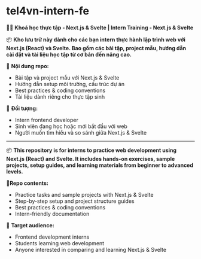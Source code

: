 # tel4vn-intern-fe
🧑‍💻 **Khoá học thực tập - Next.js & Svelte | Intern Training - Next.js & Svelte**

📦 **Kho lưu trữ này dành cho các bạn intern thực hành lập trình web với Next.js (React) và Svelte. Bao gồm các bài tập, project mẫu, hướng dẫn cài đặt và tài liệu học tập từ cơ bản đến nâng cao.**

🔹 **Nội dung repo:**
- Bài tập và project mẫu với Next.js & Svelte
- Hướng dẫn setup môi trường, cấu trúc dự án
- Best practices & coding conventions
- Tài liệu dành riêng cho thực tập sinh

🎯 **Đối tượng:**
- Intern frontend developer
- Sinh viên đang học hoặc mới bắt đầu với web
- Người muốn tìm hiểu và so sánh giữa Next.js & Svelte

---

📦 **This repository is for interns to practice web development using Next.js (React) and Svelte. It includes hands-on exercises, sample projects, setup guides, and learning materials from beginner to advanced levels.**

🔹**Repo contents:**
- Practice tasks and sample projects with Next.js & Svelte
- Step-by-step setup and project structure guides
- Best practices & coding conventions
- Intern-friendly documentation

🎯 **Target audience:**
- Frontend development interns
- Students learning web development
- Anyone interested in comparing and learning Next.js & Svelte
